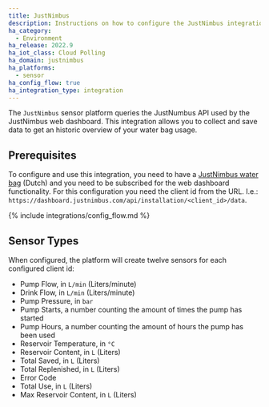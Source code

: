```yaml
---
title: JustNimbus
description: Instructions on how to configure the JustNimbus integration within Home Assistant
ha_category:
  - Environment
ha_release: 2022.9
ha_iot_class: Cloud Polling
ha_domain: justnimbus
ha_platforms:
  - sensor
ha_config_flow: true
ha_integration_type: integration
---
```


The `JustNimbus` sensor platform queries the JustNumbus API used by the JustNimbus web dashboard.
This integration allows you to collect and save data to get an historic overview of your water bag
usage.

## Prerequisites

To configure and use this integration, you need to have a
[JustNimbus water bag](https://justnimbus.com/regenwatersysteem/) (Dutch) and
you need to be subscribed for the web dashboard functionality. For this configuration you need the
client id from the URL. I.e.: `https://dashboard.justnimbus.com/api/installation/<client_id>/data`.

{% include integrations/config_flow.md %}

## Sensor Types

When configured, the platform will create twelve sensors for each configured client id:

- Pump Flow, in `L/min` (Liters/minute)
- Drink Flow, in `L/min` (Liters/minute)
- Pump Pressure, in `bar`
- Pump Starts, a number counting the amount of times the pump has started
- Pump Hours, a number counting the amount of hours the pump has been used
- Reservoir Temperature, in `°C`
- Reservoir Content, in `L` (Liters)
- Total Saved, in `L` (Liters)
- Total Replenished, in `L` (Liters)
- Error Code
- Total Use, in `L` (Liters)
- Max Reservoir Content, in `L` (Liters)
